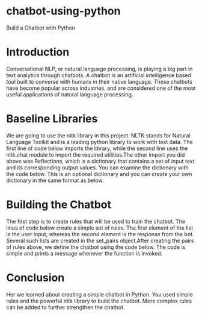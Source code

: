 # chatbot-using-python
Build a Chatbot with Python


# Introduction
Conversational NLP, or natural language processing, is playing a big part in text analytics through chatbots. A chatbot is an artificial intelligence based tool built to converse with humans in their native language. These chatbots have become popular across industries, and are considered one of the most useful applications of natural language processing. 

# Baseline Libraries
We are going to use the nltk library in this project. NLTK stands for Natural Language Toolkit and is a leading python library to work with text data. The first line of code below imports the library, while the second line uses the nltk.chat module to import the required utilities.The other import you did above was Reflections, which is a dictionary that contains a set of input text and its corresponding output values. You can examine the dictionary with the code below. This is an optional dictionary and you can create your own dictionary in the same format as below.

# Building the Chatbot
The first step is to create rules that will be used to train the chatbot. The lines of code below create a simple set of rules. The first element of the list is the user input, whereas the second element is the response from the bot. Several such lists are created in the set_pairs object.After creating the pairs of rules above, we define the chatbot using the code below. The code is simple and prints a message whenever the function is invoked.

# Conclusion
Her we  learned about creating a simple chatbot in Python. You used simple rules and the powerful nltk library to build the chatbot. More complex rules can be added to further strengthen the chatbot.
